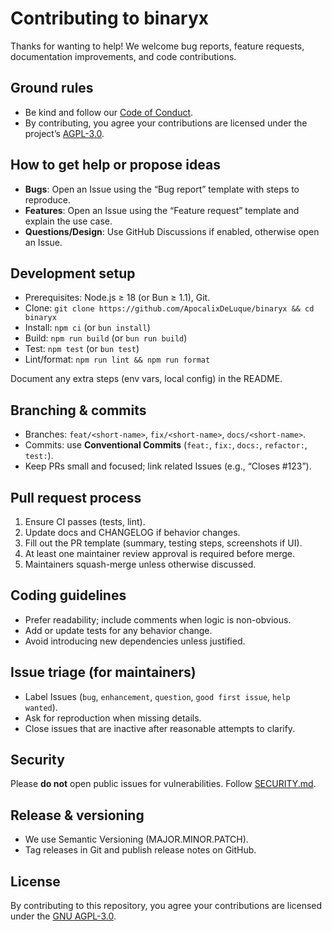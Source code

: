 # Contributing to binaryx

Thanks for wanting to help! We welcome bug reports, feature requests, documentation improvements, and code contributions.

## Ground rules

- Be kind and follow our [Code of Conduct](./CODE_OF_CONDUCT.md).
- By contributing, you agree your contributions are licensed under the project’s [AGPL-3.0](./LICENSE).

## How to get help or propose ideas

- **Bugs**: Open an Issue using the “Bug report” template with steps to reproduce.
- **Features**: Open an Issue using the “Feature request” template and explain the use case.
- **Questions/Design**: Use GitHub Discussions if enabled, otherwise open an Issue.

## Development setup

- Prerequisites: Node.js ≥ 18 (or Bun ≥ 1.1), Git.
- Clone: `git clone https://github.com/ApocalixDeLuque/binaryx && cd binaryx`
- Install: `npm ci` (or `bun install`)
- Build: `npm run build` (or `bun run build`)
- Test: `npm test` (or `bun test`)
- Lint/format: `npm run lint && npm run format`

Document any extra steps (env vars, local config) in the README.

## Branching & commits

- Branches: `feat/<short-name>`, `fix/<short-name>`, `docs/<short-name>`.
- Commits: use **Conventional Commits** (`feat:`, `fix:`, `docs:`, `refactor:`, `test:`).
- Keep PRs small and focused; link related Issues (e.g., “Closes #123”).

## Pull request process

1. Ensure CI passes (tests, lint).
2. Update docs and CHANGELOG if behavior changes.
3. Fill out the PR template (summary, testing steps, screenshots if UI).
4. At least one maintainer review approval is required before merge.
5. Maintainers squash-merge unless otherwise discussed.

## Coding guidelines

- Prefer readability; include comments when logic is non-obvious.
- Add or update tests for any behavior change.
- Avoid introducing new dependencies unless justified.

## Issue triage (for maintainers)

- Label Issues (`bug`, `enhancement`, `question`, `good first issue`, `help wanted`).
- Ask for reproduction when missing details.
- Close issues that are inactive after reasonable attempts to clarify.

## Security

Please **do not** open public issues for vulnerabilities. Follow [SECURITY.md](./SECURITY.md).

## Release & versioning

- We use Semantic Versioning (MAJOR.MINOR.PATCH).
- Tag releases in Git and publish release notes on GitHub.

## License

By contributing to this repository, you agree your contributions are licensed under the [GNU AGPL-3.0](./LICENSE).
